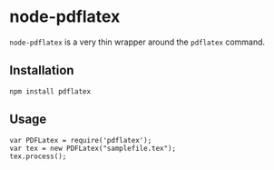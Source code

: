# node-pdflatex #

`node-pdflatex` is a very thin wrapper around the `pdflatex` command.

## Installation ##

	npm install pdflatex

## Usage ##

	var PDFLatex = require('pdflatex');
	var tex = new PDFLatex("samplefile.tex");
	tex.process();